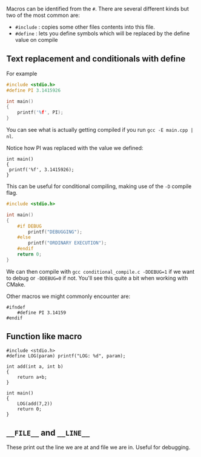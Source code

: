 Macros can be identified from the `#`. There are several different kinds but two of the most common are:
- `#include` : copies some other files contents into this file.
- `#define` : lets you define symbols which will be replaced by the define value on compile

## Text replacement and conditionals with define

For example

```c
#include <stdio.h>
#define PI 3.1415926

int main()
{
	printf('%f', PI);
}
```

You can see what is actually getting compiled if you run `gcc -E main.cpp | nl`. 

Notice how PI was replaced with the value we defined:

```
int main()
{
 printf('%f', 3.1415926);
}

```

This can be useful for conditional compiling, making use of the `-D` compile flag. 

```c
#include <stdio.h>

int main()
{
	#if DEBUG
		printf("DEBUGGING");
	#else
		printf("ORDINARY EXECUTION");
	#endif
	return 0;	
}

```

We can then compile with `gcc conditional_compile.c -DDEBUG=1` if we want to debug or `-DDEBUG=0` if not. You'll see this quite a bit when working with CMake.

Other macros we might commonly encounter are:

```
#ifndef
    #define PI 3.14159
#endif
```

## Function like macro

```
#include <stdio.h>
#define LOG(param) printf("LOG: %d", param);
   
int add(int a, int b)
{
    return a+b;
}

int main()
{
    LOG(add(7,2))
    return 0;
}	
```

## `__FILE__` and `__LINE__`

These print out the line we are at and file we are in. Useful for debugging.
